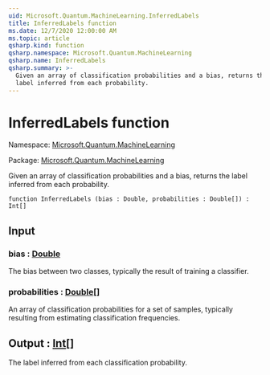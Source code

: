 ```yaml
---
uid: Microsoft.Quantum.MachineLearning.InferredLabels
title: InferredLabels function
ms.date: 12/7/2020 12:00:00 AM
ms.topic: article
qsharp.kind: function
qsharp.namespace: Microsoft.Quantum.MachineLearning
qsharp.name: InferredLabels
qsharp.summary: >-
  Given an array of classification probabilities and a bias, returns the
  label inferred from each probability.
---
```


# InferredLabels function

Namespace: [Microsoft.Quantum.MachineLearning](xref:Microsoft.Quantum.MachineLearning)

Package: [Microsoft.Quantum.MachineLearning](https://nuget.org/packages/Microsoft.Quantum.MachineLearning)


Given an array of classification probabilities and a bias, returns thelabel inferred from each probability.

```qsharp
function InferredLabels (bias : Double, probabilities : Double[]) : Int[]
```


## Input

### bias : [Double](xref:microsoft.quantum.lang-ref.double)

The bias between two classes, typically the result of training aclassifier.


### probabilities : [Double](xref:microsoft.quantum.lang-ref.double)[]

An array of classification probabilities for a set of samples, typicallyresulting from estimating classification frequencies.



## Output : [Int](xref:microsoft.quantum.lang-ref.int)[]

The label inferred from each classification probability.